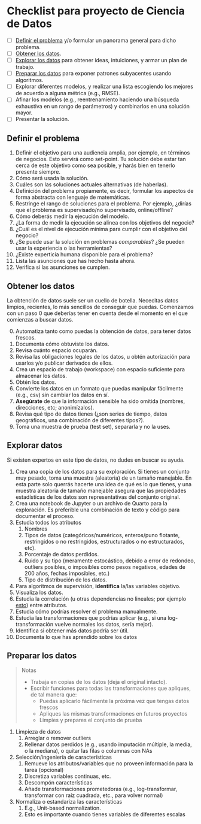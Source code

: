 # Checklist para proyecto de Ciencia de Datos

- [ ] [Definir el problema](#definir-el-problema) y/o formular un panorama general para dicho problema.
- [ ] [Obtener los datos](#obtener-los-datos).
- [ ] [Explorar los datos](#explorar-datos) para obtener ideas, intuiciones, y armar un plan de trabajo.
- [ ] [Preparar los datos](#preparar-los-datos) para exponer patrones subyacentes usando algoritmos.
- [ ] Explorar diferentes modelos, y realizar una lista escogiendo los mejores de acuerdo a alguna métrica (e.g., RMSE).
- [ ] Afinar los modelos (e.g., reentrenamiento haciendo una búsqueda exhaustiva en un rango de parámetros) y combinarlos en una solución mayor.
- [ ] Presentar la solución.

## Definir el problema

1. Definir el objetivo para una audiencia amplia, por ejemplo, en términos de negocios. Esto servirá como set-point. Tu solución debe estar tan cerca de este objetivo como sea posible, y harás bien en tenerlo presente siempre.
2. Cómo será usada la solución.
3. Cuáles son las soluciones actuales alternativas (de haberlas).
4. Definición del problema propiamente, es decir, formular los aspectos de forma abstracta con lenguaje de matemáticas. 
5. Restringe el rango de soluciones para el problema. Por ejemplo, ¿dirías que el problema es supervisado/no supervisado, online/offline?
6. Cómo deberás medir la ejecución del modelo.
7. ¿La forma de medir la ejecución se alinea con los objetivos del negocio?
8. ¿Cuál es el nivel de ejecución mínima para cumplir con el objetivo del negocio?
9. ¿Se puede usar la solución en problemas *comparables*? ¿Se pueden usar la experiencia o las herramientas?
10. ¿Existe experticia humana disponible para el problema?
11. Lista las asunciones que has hecho hasta ahora.
12. Verifica si las asunciones se cumplen.

## Obtener los datos

La obtención de datos suele ser un cuello de botella. Nececitas datos limpios, recientes, lo más sencillos de conseguir que puedas. Comenzamos con un paso 0 que deberías tener en cuenta desde el momento en el que comienzas a buscar datos. 

0. Automatiza tanto como puedas la obtención de datos, para tener datos frescos.
1. Documenta cómo obtuviste los datos.
2. Revisa cuánto espacio ocuparán.
3. Revisa las obligaciones legales de los datos, u obtén autorización para usarlos y/o publicar derivados de ellos.
4. Crea un espacio de trabajo (workspace) con espacio suficiente para almacenar los datos. 
5. Obtén los datos.
6. Convierte los datos en un formato que puedas manipular fácilmente (e.g., csv) sin cambiar los datos en sí.
7. **Asegúrate** de que la información sensible ha sido omitida (nombres, direcciones, etc; anonimízalos).
8. Revisa qué tipo de datos tienes (¿son series de tiempo, datos geográficos, una combinación de diferentes tipos?).
9. Toma una muestra de prueba (test set), separarla y no la uses. 

## Explorar datos

Si existen expertos en este tipo de datos, no dudes en buscar su ayuda.

1. Crea una copia de los datos para su exploración. Si tienes un conjunto muy pesado, toma una muestra (aleatoria) de un tamaño manejable. En esta parte solo querrás hacerte una idea de qué es lo que tienes, y una muestra aleatoria de tamaño manejable asegura que las propiedades estadísticas de los datos son representativas del conjunto original.
2. Crea una notebook de Jupyter o un archivo de Quarto para la exploración. Es preferible una combinación de texto y código para documentar el proceso.
3. Estudia todos los atributos
   1. Nombres
   2. Tipos de datos (categóricos/numéricos, enteros/puno flotante, restringidos o no restringidos, estructurados o no estructurados, etc).
   3. Porcentaje de datos perdidos.
   4. Ruido y su tipo (meramente estocástico, debido a error de redondeo, outliers posibles, o imposibles como pesos negativos, edades de 200 años, fechas imposibles, etc.)
   5. Tipo de distribución de los datos.
4. Para algoritmos de supervisión, **identifica** la/las variables objetivo.
5. Visualiza los datos.
6. Estudia la correlación (u otras dependencias no lineales; por ejemplo [esto](http://www.exploredata.net/)) entre atributos.
7. Estudia cómo podrías resolver el problema manualmente.
8. Estudia las transformaciones que podrías aplicar (e.g., si una log-transformación vuelve normales los datos, sería mejor).
9. Identifica si obtener más datos podría ser útil.
10. Documenta lo que has aprendido sobre los datos

## Preparar los datos

>Notas
> - Trabaja en copias de los datos (deja el original intacto).
> - Escribir funciones para todas las transformaciones que apliques, de tal manera que:
>     - Puedas aplicarlo fácilmente la próxima vez que tengas datos frescos
>     - Apliques las mismas transformaciones en futuros proyectos
>     - Limpies y prepares el conjunto de prueba

1. Limpieza de datos
   1. Arreglar o remover outliers
   2. Rellenar datos perdidos (e.g., usando imputación múltiple, la media, o la mediana), o quitar las filas o columnas con NAs
2. Selección/ingeniería de características 
   1. Remueve los atributos/variables que no proveen información para la tarea (opcional)
   2. Discretiza variables continuas, etc.
   3. Descompón características
   4. Añade transformaciones prometedoras (e.g., log-transformar, transformar con raíz cuadrada, etc., para volver normal)
3. Normaliza o estandariza las características
   1. E.g., Unit-based normalization.
   2. Esto es importante cuando tienes variables de diferentes escalas

